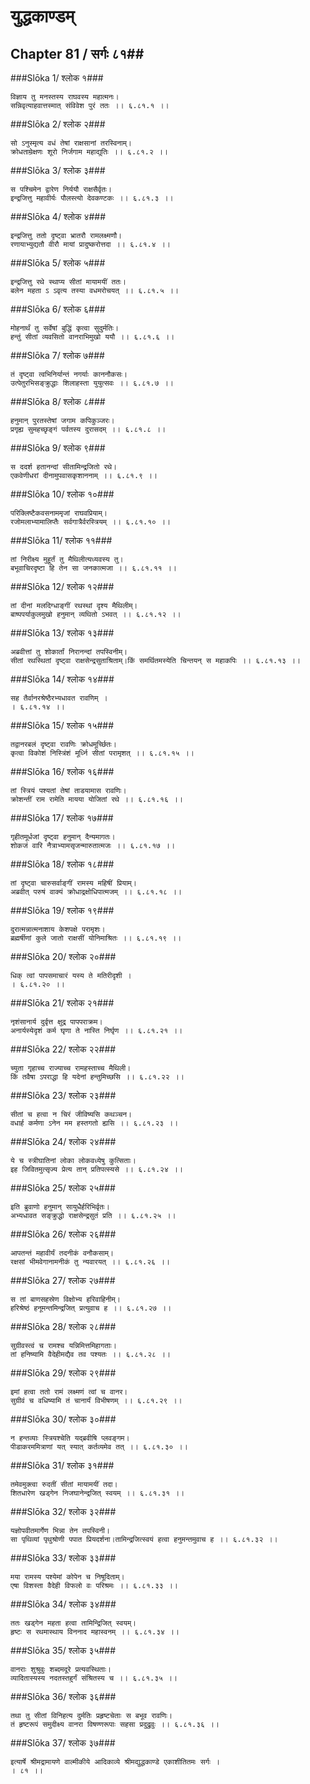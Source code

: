युद्धकाण्डम्
===============================


## Chapter 81  / सर्गः ८१##


###Slōka 1/ श्लोक १###


    विज्ञाय तु मनस्तस्य राघवस्य महात्मनः।
    सन्निवृत्याहवात्तस्मात् संविवेश पुरं ततः ।। ६.८१.१ ।।


###Slōka 2/ श्लोक २###


    सो ऽनुस्मृत्य वधं तेषां राक्षसानां तरस्विनाम्।
    क्रोधताम्रेक्षणः शूरो निर्जगाम महाद्युतिः ।। ६.८१.२ ।।


###Slōka 3/ श्लोक ३###


    स पश्चिमेन द्वारेण निर्ययौ राक्षसैर्वृतः।
    इन्द्रजित्तु महावीर्यः पौलस्त्यो देवकण्टकः ।। ६.८१.३ ।।


###Slōka 4/ श्लोक ४###


    इन्द्रजित्तु ततो दृष्ट्वा भ्रातरौ रामलक्ष्मणौ।
    रणायाभ्युद्यतौ वीरौ मायां प्रादुष्करोत्तदा ।। ६.८१.४ ।।


###Slōka 5/ श्लोक ५###


    इन्द्रजित्तु रथे स्थाप्य सीतां मायामयीं ततः।
    बलेन महता ऽ ऽवृत्य तस्या वधमरोचयत् ।। ६.८१.५ ।।


###Slōka 6/ श्लोक ६###


    मोहनार्थं तु सर्वेषां बुद्धिं कृत्वा सुदुर्मतिः।
    हन्तुं सीतां व्यवसितो वानराभिमुखो ययौ ।। ६.८१.६ ।।


###Slōka 7/ श्लोक ७###


    तं दृष्ट्वा त्वभिनिर्यान्तं नगर्याः काननौकसः।
    उत्पेतुरभिसङ्क्रुद्धाः शिलाहस्ता युयुत्सवः ।। ६.८१.७ ।।


###Slōka 8/ श्लोक ८###


    हनुमान् पुरतस्तेषां जगाम कपिकुञ्जरः।
    प्रगृह्य सुमहच्छृङ्गं पर्वतस्य दुरासदम् ।। ६.८१.८ ।।


###Slōka 9/ श्लोक ९###


    स ददर्श हतानन्दां सीतामिन्द्रजितो रथे।
    एकवेणीधरां दीनामुपवासकृशाननाम् ।। ६.८१.९ ।।


###Slōka 10/ श्लोक १०###


    परिक्लिष्टैकवसनाममृजां राघवप्रियाम्।
    रजोमलाभ्यामालिप्तैः सर्वगात्रैर्वरस्त्रियम् ।। ६.८१.१० ।।


###Slōka 11/ श्लोक ११###


    तां निरीक्ष्य मुहूर्तं तु मैथिलीत्यध्यवस्य तु।
    बभूवाचिरदृष्टा हि तेन सा जनकात्मजा ।। ६.८१.११ ।।


###Slōka 12/ श्लोक १२###


    तां दीनां मलदिग्धाङ्गीं रथस्थां दृश्य मैथिलीम्।
    बाष्पपर्याकुलमुखो हनुमान् व्यथितो ऽभवत् ।। ६.८१.१२ ।।


###Slōka 13/ श्लोक १३###


    अब्रवीत्तां तु शोकार्तां निरानन्दां तपस्विनीम्।
    सीतां रथस्थितां दृष्ट्वा राक्षसेन्द्रसुताश्रिताम्।किं समर्थितमस्येति चिन्तयन् स महाकपिः ।। ६.८१.१३ ।।


###Slōka 14/ श्लोक १४###


    सह तैर्वानरश्रेष्ठैरभ्यधावत रावणिम् ।
    । ६.८१.१४ ।।


###Slōka 15/ श्लोक १५###


    तद्वानरबलं दृष्ट्वा रावणिः क्रोधमूर्च्छितः।
    कृत्वा विकोशं निस्त्रिंशं मूर्ध्नि सीतां परामृशत् ।। ६.८१.१५ ।।


###Slōka 16/ श्लोक १६###


    तां स्त्रियं पश्यतां तेषां ताडयामास रावणिः।
    क्रोशन्तीं राम रामेति मायया योजितां रथे ।। ६.८१.१६ ।।


###Slōka 17/ श्लोक १७###


    गृहीतमूर्धजां दृष्ट्वा हनुमान् दैन्यमागतः।
    शोकजं वारि नैत्राभ्यामसृजन्मारुतात्मजः ।। ६.८१.१७ ।।


###Slōka 18/ श्लोक १८###


    तां दृष्ट्वा चारुसर्वाङ्गीं रामस्य महिषीं प्रियाम्।
    अब्रवीत् परुषं वाक्यं क्रोधाद्रक्षोधिपात्मजम् ।। ६.८१.१८ ।।


###Slōka 19/ श्लोक १९###


    दुरात्मन्नात्मनाशाय केशपक्षे परामृशः।
    ब्रह्मर्षीणां कुले जातो राक्षसीं योनिमाश्रितः ।। ६.८१.१९ ।।


###Slōka 20/ श्लोक २०###


    धिक् त्वां पापसमाचारं यस्य ते मतिरीदृशी ।
    । ६.८१.२० ।।


###Slōka 21/ श्लोक २१###


    नृशंसानार्य दुर्वृत्त क्षुद्र पापपराक्रम।
    अनार्यस्येदृशं कर्म घृणा ते नास्ति निर्घृण ।। ६.८१.२१ ।।


###Slōka 22/ श्लोक २२###


    च्युता गृहाच्च राज्याच्च रामहस्ताच्च मैथिली।
    किं तवैषा ऽपराद्धा हि यदेनां हन्तुमिच्छसि ।। ६.८१.२२ ।।


###Slōka 23/ श्लोक २३###


    सीतां च हत्वा न चिरं जीविष्यसि कथञ्चन।
    वधार्ह कर्मणा ऽनेन मम हस्तगतो ह्यसि ।। ६.८१.२३ ।।


###Slōka 24/ श्लोक २४###


    ये च स्त्रीघातिनां लोका लोकवध्येषु कुत्सिताः।
    इह जिवितमुत्सृज्य प्रेत्य तान् प्रतिपत्स्यसे ।। ६.८१.२४ ।।


###Slōka 25/ श्लोक २५###


    इति ब्रुवाणो हनुमान् सायुधैर्हरिभिर्वृतः।
    अभ्यधावत सङ्क्रुद्धो राक्षसेन्द्रसुतं प्रति ।। ६.८१.२५ ।।


###Slōka 26/ श्लोक २६###


    आपतन्तं महावीर्यं तदनीकं वनौकसाम्।
    रक्षसां भीमवेगानामनीकं तु न्यवारयत् ।। ६.८१.२६ ।।


###Slōka 27/ श्लोक २७###


    स तां बाणसहस्रेण विक्षोभ्य हरिवाहिनीम्।
    हरिश्रेष्ठं हनूमन्तमिन्द्रजित् प्रत्युवाच ह ।। ६.८१.२७ ।।


###Slōka 28/ श्लोक २८###


    सुग्रीवस्त्वं च रामश्च यन्निमित्तमिहागताः।
    तां हनिष्यामि वैदेहीमद्यैव तव पश्यतः ।। ६.८१.२८ ।।


###Slōka 29/ श्लोक २९###


    इमां हत्वा ततो रामं लक्ष्मणं त्वां च वानर।
    सुग्रीवं च वधिष्यामि तं चानार्यं विभीषणम् ।। ६.८१.२९ ।।


###Slōka 30/ श्लोक ३०###


    न हन्तव्याः स्त्रियश्चेति यद्ब्रवीषि प्लवङ्गम।
    पीडाकरममित्राणां यत् स्यात् कर्तव्यमेव तत् ।। ६.८१.३० ।।


###Slōka 31/ श्लोक ३१###


    तमेवमुक्त्वा रुदतीं सीतां मायामयीं तदा।
    शितधारेण खड्गेन निजघानेन्द्रजित् स्वयम् ।। ६.८१.३१ ।।


###Slōka 32/ श्लोक ३२###


    यज्ञोपवीतमार्गेण भिन्ना तेन तपस्विनी।
    सा पृथिव्यां पृथुश्रोणी पपात प्रियदर्शना।तामिन्द्रजित्स्वयं हत्वा हनुमन्तमुवाच ह ।। ६.८१.३२ ।।


###Slōka 33/ श्लोक ३३###


    मया रामस्य पश्येमां कोपेन च निषूदिताम्।
    एषा विशस्ता वैदेही विफलो वः परिश्रमः ।। ६.८१.३३ ।।


###Slōka 34/ श्लोक ३४###


    ततः खड्गेन महता हत्वा तामिन्द्रिजित् स्वयम्।
    हृष्टः स रथमास्थाय विननाद महास्वनम् ।। ६.८१.३४ ।।


###Slōka 35/ श्लोक ३५###


    वानराः शुश्रुवुः शब्दमदूरे प्रत्यवस्थिताः।
    व्यादितास्यस्य नदतस्तहुर्गं संश्रितस्य च ।। ६.८१.३५ ।।


###Slōka 36/ श्लोक ३६###


    तथा तु सीतां विनिहत्य दुर्मतिः प्रहृष्टचेताः स बभूव रावणिः।
    तं हृष्टरूपं समुदीक्ष्य वानरा विषण्णरूपाः सहसा प्रदुद्रुवुः ।। ६.८१.३६ ।।


###Slōka 37/ श्लोक ३७###


    इत्यार्षे श्रीमद्रामायणे वाल्मीकीये आदिकाव्ये श्रीमद्युद्धकाण्डे एकाशीतितमः सर्गः ।
    । ८१ ।।


